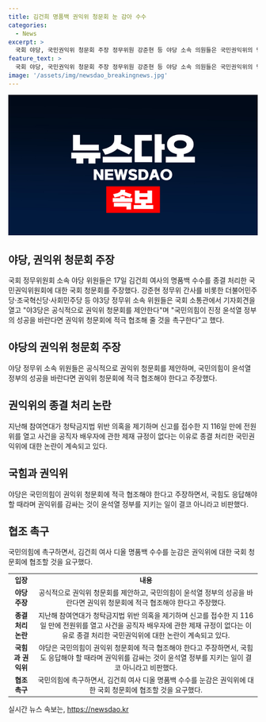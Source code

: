 ```yaml
---
title: 김건희 명품백 권익위 청문회 눈 감아 수수
categories:
  - News
excerpt: >
  국회 야당, 국민권익위 청문회 주장 정무위원 강준현 등 야당 소속 의원들은 국민권익위의 명품백 수수 사건 처리를 비판하며 국회 청문회를 촉구했다. 이들은 권익위의 과오를 규명하고 개선해야 한다며 권익위와 정부를 지키는 것은 아니라고 주장했다. 국민의힘에 국회 청문회 협조를 촉구하는 발언도 이어졌다. (150자)
feature_text: >
  국회 야당, 국민권익위 청문회 주장 정무위원 강준현 등 야당 소속 의원들은 국민권익위의 명품백 수수 사건 처리를 비판하며 국회 청문회를 촉구했다. 이들은 권익위의 과오를 규명하고 개선해야 한다며 권익위와 정부를 지키는 것은 아니라고 주장했다. 국민의힘에 국회 청문회 협조를 촉구하는 발언도 이어졌다. (150자)
image: '/assets/img/newsdao_breakingnews.jpg'
---
```


<p><img src="/assets/img/newsdao_breakingnews.jpg" alt="flaretime 속보" /></p>

<h2>야당, 권익위 청문회 주장</h2>

<p data-ke-size="size16">국회 정무위원회 소속 야당 위원들은 17일 김건희 여사의 명품백 수수를 종결 처리한 국민권익위원회에 대한 국회 청문회를 주장했다. 강준현 정무위 간사를 비롯한 더불어민주당‧조국혁신당‧사회민주당 등 야3당 정무위 소속 위원들은 국회 소통관에서 기자회견을 열고 "야3당은 공식적으로 권익위 청문회를 제안한다"며 "국민의힘이 진정 윤석열 정부의 성공을 바란다면 권익위 청문회에 적극 협조해 줄 것을 촉구한다"고 했다.</p>

<h2>야당의 권익위 청문회 주장</h2>

<p data-ke-size="size16">야당 정무위 소속 위원들은 공식적으로 권익위 청문회를 제안하며, 국민의힘이 윤석열 정부의 성공을 바란다면 권익위 청문회에 적극 협조해야 한다고 주장했다.</p>

<h2>권익위의 종결 처리 논란</h2>

<p data-ke-size="size16">지난해 참여연대가 청탁금지법 위반 의혹을 제기하며 신고를 접수한 지 116일 만에 전원위를 열고 사건을 공직자 배우자에 관한 제재 규정이 없다는 이유로 종결 처리한 국민권익위에 대한 논란이 계속되고 있다.</p>

<h2>국힘과 권익위</h2>

<p data-ke-size="size16">야당은 국민의힘이 권익위 청문회에 적극 협조해야 한다고 주장하면서, 국힘도 응답해야 할 때라며 권익위를 감싸는 것이 윤석열 정부를 지키는 일이 결코 아니라고 비판했다.</p>

<h2>협조 촉구</h2>

<p data-ke-size="size16">국민의힘에 촉구하면서, 김건희 여사 디올 명품백 수수를 눈감은 권익위에 대한 국회 청문회에 협조할 것을 요구했다.</p>

<table>
  <tr>
    <td style="text-align: center; height: 17px;"><b>입장</b></td>
    <td style="text-align: center; height: 17px;"><b>내용</td>
  </tr>
  <tr>
    <td style="text-align: center; height: 17px;"><b>야당 주장</b></td>
    <td style="text-align: center; height: 17px;">공식적으로 권익위 청문회를 제안하고, 국민의힘이 윤석열 정부의 성공을 바란다면 권익위 청문회에 적극 협조해야 한다고 주장했다.</td>
  </tr>
  <tr>
    <td style="text-align: center; height: 17px;"><b>종결 처리 논란</b></td>
    <td style="text-align: center; height: 17px;">지난해 참여연대가 청탁금지법 위반 의혹을 제기하며 신고를 접수한 지 116일 만에 전원위를 열고 사건을 공직자 배우자에 관한 제재 규정이 없다는 이유로 종결 처리한 국민권익위에 대한 논란이 계속되고 있다.</td>
  </tr>
  <tr>
    <td style="text-align: center; height: 17px;"><b>국힘과 권익위</b></td>
    <td style="text-align: center; height: 17px;">야당은 국민의힘이 권익위 청문회에 적극 협조해야 한다고 주장하면서, 국힘도 응답해야 할 때라며 권익위를 감싸는 것이 윤석열 정부를 지키는 일이 결코 아니라고 비판했다.</td>
  </tr>
  <tr>
    <td style="text-align: center; height: 17px;"><b>협조 촉구</b></td>
    <td style="text-align: center; height: 17px;">국민의힘에 촉구하면서, 김건희 여사 디올 명품백 수수를 눈감은 권익위에 대한 국회 청문회에 협조할 것을 요구했다.</td>
  </tr>
</table>
실시간 뉴스 속보는, <a href="https://newsdao.kr" rel="dofollow">https://newsdao.kr</a>


